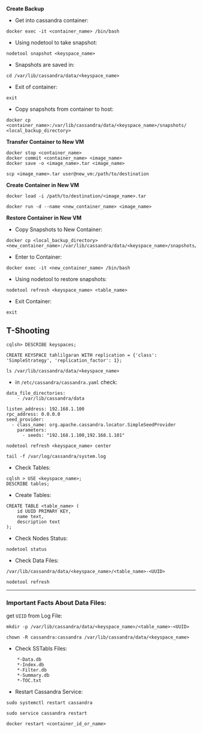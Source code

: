 <b>Create Backup</b>

* Get into cassandra container:
```
docker exec -it <container_name> /bin/bash
```
* Using nodetool to take snapshot:
```
nodetool snapshot <keyspace_name>
```
* Snapshots are saved in:
```
cd /var/lib/cassandra/data/<keyspace_name>
```
* Exit of container:
```
exit
```
* Copy snapshots from container to host:
```
docker cp <container_name>:/var/lib/cassandra/data/<keyspace_name>/snapshots/ <local_backup_directory>
```

<b>Transfer Container to New VM</b>
```
docker stop <container_name>
docker commit <container_name> <image_name>
docker save -o <image_name>.tar <image_name>
```
```
scp <image_name>.tar user@new_vm:/path/to/destination
```

<b>Create Container in New VM</b>
```
docker load -i /path/to/destination/<image_name>.tar
```
```
docker run -d --name <new_container_name> <image_name>
```

<b>Restore Container in New VM</b>

* Copy Snapshots to New Container:
```
docker cp <local_backup_directory> <new_container_name>:/var/lib/cassandra/data/<keyspace_name>/snapshots/
```

* Enter to Container:
```
docker exec -it <new_container_name> /bin/bash
```

* Using nodetool to restore snapshots:
```
nodetool refresh <keyspace_name> <table_name>
```

* Exit Container:
```
exit
```


## T-Shooting

```
cqlsh> DESCRIBE keyspaces;
```
```
CREATE KEYSPACE tahlilgaran WITH replication = {'class': 'SimpleStrategy', 'replication_factor': 1};
```
```
ls /var/lib/cassandra/data/<keyspace_name>
```

* in `/etc/cassandra/cassandra.yaml` check:
```
data_file_directories:
    - /var/lib/cassandra/data

listen_address: 192.168.1.100
rpc_address: 0.0.0.0
seed_provider:
  - class_name: org.apache.cassandra.locator.SimpleSeedProvider
    parameters:
      - seeds: "192.168.1.100,192.168.1.101"
```
```
nodetool refresh <keyspace_name> center
```
```
tail -f /var/log/cassandra/system.log
```
* Check Tables:
```
cqlsh > USE <keyspace_name>;
DESCRIBE tables;
```
* Create Tables:
```
CREATE TABLE <table_name> (
    id UUID PRIMARY KEY,
    name text,
    description text
);
```
* Check Nodes Status:
```
nodetool status
```
* Check Data Files:
```
/var/lib/cassandra/data/<keyspace_name>/<table_name>-<UUID>
```
```
nodetool refresh
```

-----

### Important Facts About Data Files:
get `UIID` from Log File:
```
mkdir -p /var/lib/cassandra/data/<keyspace_name>/<table_name>-<UUID>
```
```
chown -R cassandra:cassandra /var/lib/cassandra/data/<keyspace_name>
```
* Check SSTabls Files:
```
    *-Data.db
    *-Index.db
    *-Filter.db
    *-Summary.db
    *-TOC.txt
```
* Restart Cassandra Service:
```
sudo systemctl restart cassandra
```
```
sudo service cassandra restart
```
```
docker restart <container_id_or_name>
```
